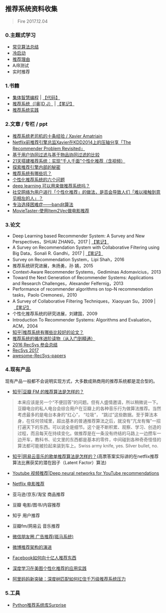 ## 推荐系统资料收集
> Fire 2017.12.04 

### 0.主题式学习

* [常见算法总结](./note/rec_algorithm.md)
* [冷启动](./note/rec_coldstart.md)
* [推荐理由](./note/rec_reason.md)
* A/B测试
* 实时推荐

### 1.书籍
* [集体智慧编程](https://book.douban.com/subject/3288908/) | [【代码】](https://github.com/fire717/Machine-Learning/tree/master/JTZHBC)
* [推荐系统（[奥]D J）](https://book.douban.com/subject/24746415/) | [【笔记】](./note/《推荐系统[奥]DJ.AF》笔记.md)
* [推荐系统实践](https://book.douban.com/subject/10769749/)

### 2.文章 / 专栏 / ppt
* [推荐系统老司机的十条经验 / Xavier Amatriain](https://zhuanlan.zhihu.com/p/23847246)
* [Netflix前推荐引擎总监Xavier在KDD2014上的压轴分享「The Recommender Problem Revisited」](https://wenku.baidu.com/view/ea8baee6e87101f69f3195aa.html)
* [基于用户协同过滤与基于物品协同过滤的比较](http://blog.csdn.net/shenxiaoming77/article/details/51566481)
* [21天搭建推荐系统：实现“千人千面”个性化推荐（含视频）](https://yq.aliyun.com/articles/39629)
* [探索推荐引擎内部的秘密](https://www.ibm.com/developerworks/cn/web/1103_zhaoct_recommstudy1/index.html)
* [推荐系统有哪些坑？](https://www.zhihu.com/question/28247353)
* [个性化推荐系统的六个问题](http://www.52ml.net/569.html)
* [deep learning 可以用来做推荐系统吗？](https://www.zhihu.com/question/20830906)
* [社交网络为用户进行「个性化推荐」的做法，是否会导致人们「难以接触到意见相左的人」？](https://www.zhihu.com/question/46480353)
* [专治选择困难症——bandit算法](https://zhuanlan.zhihu.com/p/21388070)
* [MovieTaster-使用Item2Vec做电影推荐](http://lujiaying.github.io/2017/08/15/MovieTaster-%E4%BD%BF%E7%94%A8Item2Vec%E5%81%9A%E7%94%B5%E5%BD%B1%E6%8E%A8%E8%8D%90/)

### 3.论文
* Deep Learning based Recommender System: A Survey and New Perspectives，SHUAI ZHANG，2017 | [【笔记】](./note/DL_RS.md)
* A Survey on Recommendation System with Collaborative Filtering using Big Data，Sonali R. Gandhi，2017 | [【笔记】](./note/RS_CF_survey2017.md)
* Survey on Recommendation System，Lipi Shah，2016
* 推荐系统研究进展，朱扬勇，孙 婧，2015
* Context-Aware Recommender Systems，Gediminas Adomavicius，2013
* Toward the Next Generation of Recommender Systems: Applications and Research Challenges，Alexander Felfernig，2013
* Performance of recommender algorithms on
top-N recommendation tasks，Paolo Cremonesi，2010
* A Survey of Collaborative Filtering Techniques，Xiaoyuan Su，2009 | [【笔记】](./note/协同过滤学习记录.md)
* 个性化推荐系统的研究进展，刘建国，2009
* Introduction To Recommender Systems: Algorithms and Evaluation，ACM，2004
* [知乎|推荐系统有哪些比较好的论文？](https://www.zhihu.com/question/25566638)
* [推荐系统的循序进阶读物（从入门到精通）](http://blog.sciencenet.cn/home.php?mod=space&uid=210641&do=blog&id=508634)
* [2016 RecSys 参会总结](https://www.douban.com/note/583716751/)
* [RecSys 2017](http://www.recsyschallenge.com/2017/#dates)
* [awesome-RecSys-papers](https://github.com/YuyangZhangFTD/awesome-RecSys-papers)

### 4.现有产品
现有产品一般都不会说明实现方式，大多数成熟商用的推荐系统都是混合型的。

* [知乎|豆瓣 FM 的推荐算法是怎样的？](https://www.zhihu.com/question/19560538/answer/12228221
)

> 本来应该是另一个“不便回答”的问题。但有人盛情邀请，所以稍微说一下。豆瓣电台的私人电台会综合用户在豆瓣上的各种音乐行为做算法推荐。当然考虑最多的是电台本身的“红心”， “垃圾”， “跳过”这些数据。至于算法本身，在任何领域里，超出基本的普通推荐算法之后，就没有“亢龙有悔”一招打遍天下的东西。可以说全是细节。这个是不断积累、观察、学习、创造的过程，而且每天在持续变化。做推荐是在一条没有终结的马路上一边攒车一边开车，教科书、论文里的东西都是基本的零件，中间碰到各种奇奇怪怪的算法都可能被捡起来装到车上。Swiss army knife, yes.  Silver bullet, no.

* [知乎|网易云音乐的歌单推荐算法是怎样的？](https://www.zhihu.com/question/26743347)(高票答案实际讲的在netflix推荐算法比赛获奖的潜在因子（Latent
Factor）算法)

* [Youtube 视频推荐|Deep neural networks for YouTube recommendations](http://blog.csdn.net/xiongjiezk/article/details/73445835)
* [Netflix 电影推荐](www.infoq.com/cn/news/2013/04/netflix-ml-architecture)
* 亚马逊/京东/淘宝 商品推荐
* 豆瓣 电影/图书/内容推荐
* 知乎 用户推荐
* 豆瓣fm/网易云 音乐推荐
* [微信朋友圈 广告推荐(斑马系统)](www.infoq.com/cn/articles/wechat-banma-dmp?utm_source=infoq&utm_medium=popular_widget&utm_campaign=popular_content_list&utm_content=homepage)
* [微博推荐架构的演进](www.infoq.com/cn/articles/evolution-of-micro-blog-recommendation)
* [Facebook如何向十亿人推荐东西](www.infoq.com/cn/news/2015/06/facebook-recommender-system)
* [深度学习在美图个性化推荐的应用实践](https://zhuanlan.zhihu.com/p/87466510)
* [阿里妈妈新突破：深度树匹配如何扛住千万级推荐系统压力](https://blog.csdn.net/cpongo3/article/details/89027848)

### 5.工具
* [Python推荐系统库Surprise](https://github.com/NicolasHug/Surprise)
